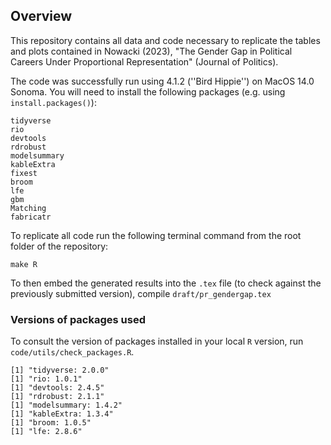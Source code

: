 ## Overview

This repository contains all data and code necessary to replicate the tables and plots contained in Nowacki (2023), "The Gender Gap in Political Careers Under Proportional Representation" (Journal of Politics).

The code was successfully run using 4.1.2 (''Bird Hippie'') on MacOS 14.0 Sonoma. You will need to install the following packages (e.g. using `install.packages()`):

```
tidyverse
rio
devtools
rdrobust
modelsummary
kableExtra
fixest
broom
lfe
gbm
Matching
fabricatr
```

To replicate all code run the following terminal command from the root folder of the repository:

```
make R
```

To then embed the generated results into the `.tex` file (to check against the previously submitted version), compile `draft/pr_gendergap.tex`


### Versions of packages used

To consult the version of packages installed in your local `R` version, run `code/utils/check_packages.R`.

```
[1] "tidyverse: 2.0.0"
[1] "rio: 1.0.1"
[1] "devtools: 2.4.5"
[1] "rdrobust: 2.1.1"
[1] "modelsummary: 1.4.2"
[1] "kableExtra: 1.3.4"
[1] "broom: 1.0.5"
[1] "lfe: 2.8.6"
```